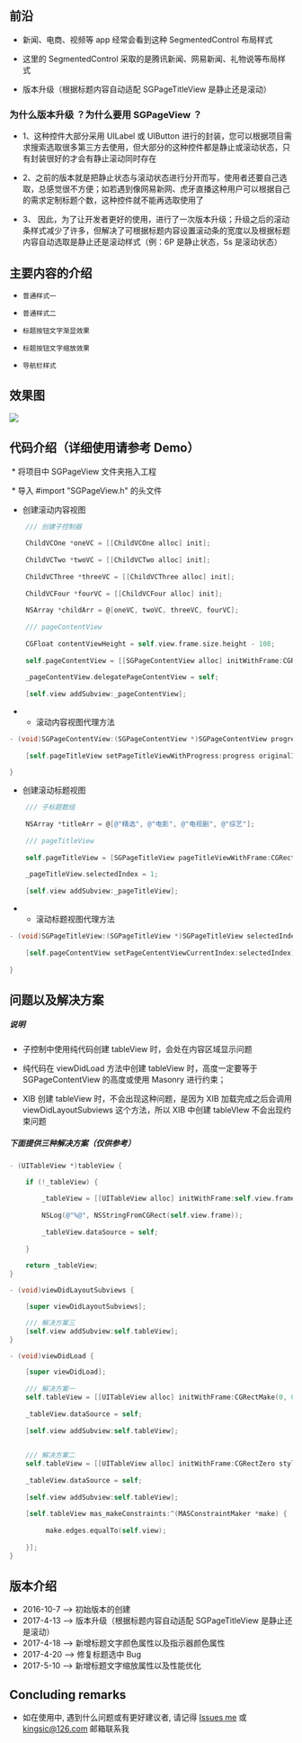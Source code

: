 
## 前沿

* 新闻、电商、视频等 app 经常会看到这种 SegmentedControl 布局样式

* 这里的 SegmentedControl 采取的是腾讯新闻、网易新闻、礼物说等布局样式

* 版本升级（根据标题内容自动适配 SGPageTitleView 是静止还是滚动）


### 为什么版本升级 ？为什么要用 SGPageView ？

* 1、这种控件大部分采用 UILabel 或 UIButton 进行的封装，您可以根据项目需求搜索选取很多第三方去使用，但大部分的这种控件都是静止或滚动状态，只有封装很好的才会有静止滚动同时存在

* 2、之前的版本就是把静止状态与滚动状态进行分开而写，使用者还要自己选取，总感觉很不方便；如若遇到像网易新网、虎牙直播这种用户可以根据自己的需求定制标题个数，这种控件就不能再选取使用了

* 3、 因此，为了让开发者更好的使用，进行了一次版本升级；升级之后的滚动条样式减少了许多，但解决了可根据标题内容设置滚动条的宽度以及根据标题内容自动选取是静止还是滚动样式（例：6P 是静止状态，5s 是滚动状态）


## 主要内容的介绍

* `普通样式一`<br>

* `普通样式二`<br>

* `标题按钮文字渐显效果`<br>

* `标题按钮文字缩放效果`<br>

* `导航栏样式`<br>


## 效果图

![](https://github.com/kingsic/SGPageView/raw/master/Gif/sorgle.gif) 


## 代码介绍（详细使用请参考 Demo）

  * 将项目中 SGPageView 文件夹拖入工程

  * 导入 #import "SGPageView.h" 的头文件
  
* 创建滚动内容视图

```Objective-C
    /// 创建子控制器
    
    ChildVCOne *oneVC = [[ChildVCOne alloc] init];
    
    ChildVCTwo *twoVC = [[ChildVCTwo alloc] init];
    
    ChildVCThree *threeVC = [[ChildVCThree alloc] init];
    
    ChildVCFour *fourVC = [[ChildVCFour alloc] init];
    
    NSArray *childArr = @[oneVC, twoVC, threeVC, fourVC];
    
    /// pageContentView
    
    CGFloat contentViewHeight = self.view.frame.size.height - 108;
    
    self.pageContentView = [[SGPageContentView alloc] initWithFrame:CGRectMake(0, 108, self.view.frame.size.width, contentViewHeight) parentVC:self childVCs:childArr];
    
    _pageContentView.delegatePageContentView = self;
    
    [self.view addSubview:_pageContentView];
```

* * 滚动内容视图代理方法

```Objective-C
- (void)SGPageContentView:(SGPageContentView *)SGPageContentView progress:(CGFloat)progress originalIndex:(NSInteger)originalIndex targetIndex:(NSInteger)targetIndex {
    
    [self.pageTitleView setPageTitleViewWithProgress:progress originalIndex:originalIndex targetIndex:targetIndex];

}
```

* 创建滚动标题视图

```Objective-C
    /// 子标题数组
    
    NSArray *titleArr = @[@"精选", @"电影", @"电视剧", @"综艺"];
    
    /// pageTitleView
    
    self.pageTitleView = [SGPageTitleView pageTitleViewWithFrame:CGRectMake(0, 64, self.view.frame.size.width, 44) delegate:self titleNames:titleArr];
    
    _pageTitleView.selectedIndex = 1;
    
    [self.view addSubview:_pageTitleView];
```

* * 滚动标题视图代理方法

```Objective-C
- (void)SGPageTitleView:(SGPageTitleView *)SGPageTitleView selectedIndex:(NSInteger)selectedIndex {
    
    [self.pageContentView setPageCententViewCurrentIndex:selectedIndex];
    
}
```


## 问题以及解决方案

##### 说明

* 子控制中使用纯代码创建 tableView 时，会处在内容区域显示问题

* 纯代码在 viewDidLoad 方法中创建 tableView 时，高度一定要等于 SGPageContentView 的高度或使用 Masonry 进行约束；

* XIB 创建 tableView 时，不会出现这种问题，是因为 XIB 加载完成之后会调用 viewDidLayoutSubviews 这个方法，所以 XIB 中创建 tableVIew 不会出现约束问题

##### 下面提供三种解决方案（仅供参考）

```Objective-C
- (UITableView *)tableView {

    if (!_tableView) {
    
        _tableView = [[UITableView alloc] initWithFrame:self.view.frame style:UITableViewStylePlain];
        
        NSLog(@"%@", NSStringFromCGRect(self.view.frame));
        
        _tableView.dataSource = self;
        
    }
    
    return _tableView;
}
```

```Objective-C
- (void)viewDidLayoutSubviews {

    [super viewDidLayoutSubviews];

    /// 解决方案三
    [self.view addSubview:self.tableView];
}

- (void)viewDidLoad {

    [super viewDidLoad];
    
    /// 解决方案一
    self.tableView = [[UITableView alloc] initWithFrame:CGRectMake(0, 0, self.view.frame.size.width, self.view.frame.size.height - 108) style:UITableViewStylePlain];
    
    _tableView.dataSource = self;
    
    [self.view addSubview:self.tableView];

    
    /// 解决方案二
    self.tableView = [[UITableView alloc] initWithFrame:CGRectZero style:UITableViewStylePlain];
    
    _tableView.dataSource = self;
    
    [self.view addSubview:self.tableView];
    
    [self.tableView mas_makeConstraints:^(MASConstraintMaker *make) {
    
         make.edges.equalTo(self.view);
         
    }];
}
```


## 版本介绍

* 2016-10-7 --> 初始版本的创建
* 2017-4-13 --> 版本升级（根据标题内容自动适配 SGPageTitleView 是静止还是滚动）
* 2017-4-18 --> 新增标题文字颜色属性以及指示器颜色属性
* 2017-4-20 --> 修复标题选中 Bug
* 2017-5-10 --> 新增标题文字缩放属性以及性能优化


## Concluding remarks

* 如在使用中, 遇到什么问题或有更好建议者, 请记得 [Issues me](https://github.com/kingsic/SGPageView/issues) 或 kingsic@126.com 邮箱联系我

